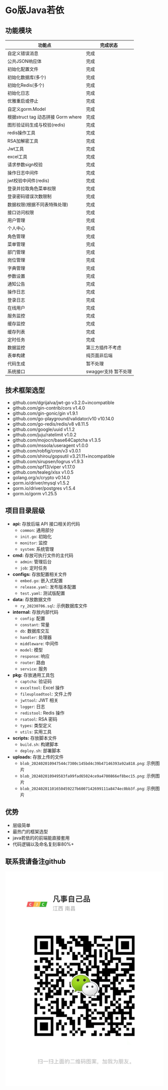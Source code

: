 # Go版Java若依

## 功能模块
| 功能点 | 完成状态 |
|-----|------|
| 自定义错误消息 | 完成   |
| 公共JSON响应体 | 完成   |
| 初始化配置文件 | 完成   |
| 初始化数据库(多个) | 完成   |
| 初始化Redis(多个) | 完成   |
| 初始化日志 | 完成   |
| 优雅重启或停止 | 完成   |
| 自定义gorm.Model | 完成   |
| 根据struct tag 动态拼接 Gorm where | 完成   |
| 图形验证码生成与校验(redis) | 完成   |
| redis操作工具 | 完成   |
| RSA加解密工具 | 完成   |
| Jwt工具 | 完成   |
| excel工具 | 完成   |
| 请求参数sign校验 | 完成   |
| 操作日志中间件 | 完成   |
| jwt校验中间件(redis) | 完成   |
| 登录并拉取角色菜单权限 | 完成   |
| 登录密码错误次数限制 | 完成   |
| 数据权限(根据不同表特殊处理) | 完成   |
| 接口访问权限 | 完成   |
| 用户管理 | 完成   |
| 个人中心 | 完成   |
| 角色管理 | 完成   |
| 菜单管理 | 完成   |
| 部门管理 | 完成   |
| 岗位管理 | 完成   |
| 字典管理 | 完成   |
| 参数设置 | 完成   |
| 通知公告 | 完成   |
| 操作日志 | 完成   |
| 登录日志 | 完成   |
| 在线用户 | 完成   |
| 服务监控 | 完成   |
| 缓存监控 | 完成   |
| 缓存列表 | 完成   |
| 定时任务 | 完成   |
| 数据监控 | 第三方插件不考虑   |
| 表单构建 | 纯页面非后端   |
| 代码生成 | 暂不处理   |
| 系统接口 | swagger支持 暂不处理   |


## 技术框架选型
- github.com/dgrijalva/jwt-go v3.2.0+incompatible
- github.com/gin-contrib/cors v1.4.0
- github.com/gin-gonic/gin v1.9.1
- github.com/go-playground/validator/v10 v10.14.0
- github.com/go-redis/redis/v8 v8.11.5
- github.com/google/uuid v1.1.2
- github.com/juju/ratelimit v1.0.2
- github.com/mojocn/base64Captcha v1.3.5
- github.com/mssola/useragent v1.0.0
- github.com/robfig/cron/v3 v3.0.1
- github.com/shirou/gopsutil v3.21.11+incompatible
- github.com/sirupsen/logrus v1.9.3
- github.com/spf13/viper v1.17.0
- github.com/tealeg/xlsx v1.0.5
- golang.org/x/crypto v0.14.0
- gorm.io/driver/mysql v1.5.2
- gorm.io/driver/postgres v1.5.4
- gorm.io/gorm v1.25.5

## 项目目录层级
* **api:** 存放后端 API 接口相关的代码
    * `common`: 通用部分
    * `init.go`: 初始化
    * `monitor`: 监控
    * `system`: 系统管理
* **cmd:** 存放可执行文件的主代码
    * `admin`: 管理后台
    * `job`: 定时任务
* **configs:** 存放配置相关文件
    * `embed.go`: 嵌入式配置
    * `release.yaml`: 发布版本配置
    * `test.yaml`: 测试版配置
* **data:** 存放数据文件
    * `ry_20230706.sql`: 示例数据库文件
* **internal:** 存放内部代码
    * `config`: 配置
    * `constant`: 常量
    * `db`: 数据库交互
    * `handler`: 处理器
    * `middleware`: 中间件
    * `model`: 模型
    * `response`: 响应
    * `router`: 路由
    * `service`: 服务
* **pkg:** 存放通用工具包
    * `captcha`: 验证码
    * `exceltool`: Excel 操作
    * `fileuploadtool`: 文件上传
    * `jwttool`: JWT 相关
    * `logger`: 日志
    * `redistool`: Redis 操作
    * `rsatool`: RSA 密码
    * `types`: 类型定义
    * `utils`: 实用工具
* **scripts:** 存放脚本文件
    * `build.sh`: 构建脚本
    * `deploy.sh`: 部署脚本
* **uploads:** 存放上传的文件
    * `blob_202402010947544c7300c145bd4c39b47146393a92a818.png`: 示例图片
    * `blob_202402010949583fa99fad65024ce9a4700866ef8bec15.png`: 示例图片
    * `blob_20240201101650459227b6007142699111a8474ec0bb3f.png`: 示例图片

## 优势
- 层级简单
- 最热门的框架选型
- java若依的的前端能直接套用
- 代码逻辑以及命名复刻率80%+
## 联系我请备注github
![我的二维码](img.png)